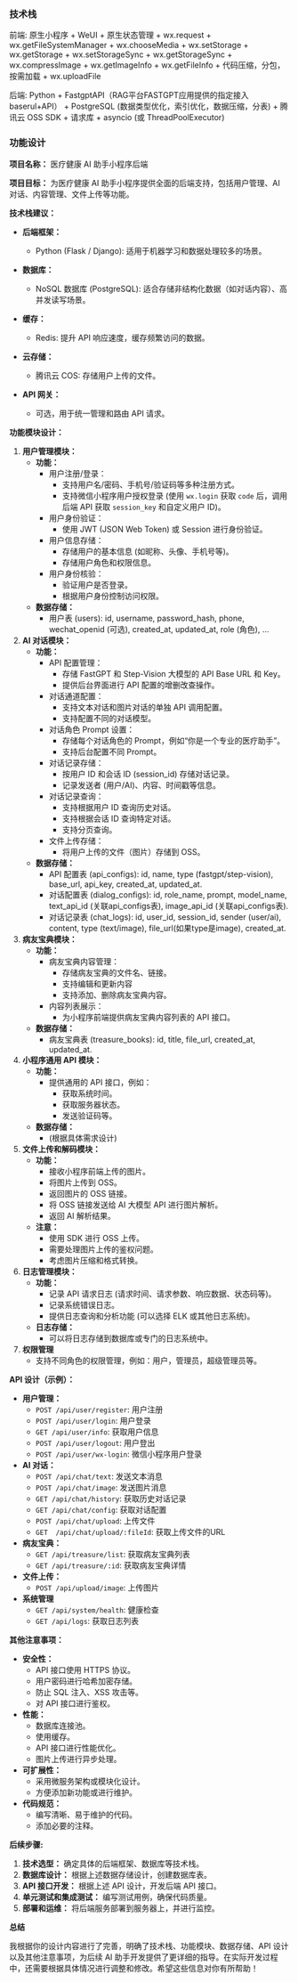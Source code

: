 ### 技术栈
前端:
原生小程序 + WeUI + 原生状态管理 + wx.request + wx.getFileSystemManager + wx.chooseMedia + wx.setStorage + wx.getStorage + wx.setStorageSync + wx.getStorageSync + wx.compressImage + wx.getImageInfo + wx.getFileInfo + 代码压缩，分包，按需加载 + wx.uploadFile


后端:
Python + FastgptAPI（RAG平台FASTGPT应用提供的指定接入baserul+API） +  PostgreSQL (数据类型优化，索引优化，数据压缩，分表) + 腾讯云 OSS SDK + 请求库 + asyncio (或 ThreadPoolExecutor)

### 功能设计

**项目名称：** 医疗健康 AI 助手小程序后端

**项目目标：** 为医疗健康 AI 助手小程序提供全面的后端支持，包括用户管理、AI 对话、内容管理、文件上传等功能。

**技术栈建议：**

*   **后端框架：**
    *   Python (Flask / Django): 适用于机器学习和数据处理较多的场景。

*   **数据库：**
    *   NoSQL 数据库 (PostgreSQL): 适合存储非结构化数据（如对话内容）、高并发读写场景。

*   **缓存：**
    *   Redis: 提升 API 响应速度，缓存频繁访问的数据。
    
*   **云存储：**
    *   腾讯云 COS: 存储用户上传的文件。
    
*   **API 网关：**
    *   可选，用于统一管理和路由 API 请求。

**功能模块设计：**

1.  **用户管理模块：**
    *   **功能：**
        *   用户注册/登录：
            *   支持用户名/密码、手机号/验证码等多种注册方式。
            *   支持微信小程序用户授权登录 (使用 `wx.login` 获取 `code` 后，调用后端 API 获取 `session_key` 和自定义用户 ID)。
        *   用户身份验证：
            *   使用 JWT (JSON Web Token) 或 Session 进行身份验证。
        *   用户信息存储：
            *   存储用户的基本信息 (如昵称、头像、手机号等)。
            *   存储用户角色和权限信息。
        *   用户身份核验：
            *   验证用户是否登录。
            *   根据用户身份控制访问权限。
    *   **数据存储：**
        *   用户表 (users): id, username, password_hash, phone, wechat_openid (可选), created_at, updated_at, role (角色), ...
2.  **AI 对话模块：**
    *   **功能：**
        *   API 配置管理：
            *   存储 FastGPT 和 Step-Vision 大模型的 API Base URL 和 Key。
            *   提供后台界面进行 API 配置的增删改查操作。
        *   对话通道配置：
            *   支持文本对话和图片对话的单独 API 调用配置。
            *   支持配置不同的对话模型。
        *   对话角色 Prompt 设置：
            *   存储每个对话角色的 Prompt，例如“你是一个专业的医疗助手”。
            *   支持后台配置不同 Prompt。
        *   对话记录存储：
            *   按用户 ID 和会话 ID (session\_id) 存储对话记录。
            *   记录发送者 (用户/AI)、内容、时间戳等信息。
        *   对话记录查询：
            *   支持根据用户 ID 查询历史对话。
            *   支持根据会话 ID 查询特定对话。
            *   支持分页查询。
        *   文件上传存储：
            *  将用户上传的文件（图片）存储到 OSS。
    *   **数据存储：**
        *   API 配置表 (api\_configs): id, name, type (fastgpt/step-vision), base\_url, api\_key, created\_at, updated\_at.
        *   对话配置表 (dialog\_configs): id, role\_name, prompt, model\_name, text\_api\_id (关联api\_configs表), image\_api\_id (关联api\_configs表).
        *   对话记录表 (chat\_logs): id, user\_id, session\_id, sender (user/ai), content, type (text/image), file\_url(如果type是image), created\_at.
3.  **病友宝典模块：**
    *   **功能：**
        *   病友宝典内容管理：
            *   存储病友宝典的文件名、链接。
            *   支持编辑和更新内容 
            *   支持添加、删除病友宝典内容。
        *   内容列表展示：
            *   为小程序前端提供病友宝典内容列表的 API 接口。
    *   **数据存储：**
        *   病友宝典表 (treasure\_books): id, title, file\_url, created\_at, updated\_at.
4.  **小程序通用 API 模块：**
    *   **功能：**
        *   提供通用的 API 接口，例如：
            *   获取系统时间。
            *   获取服务器状态。
            *   发送验证码等。
    *   **数据存储：**
        *   (根据具体需求设计)
5.  **文件上传和解码模块：**
    *   **功能：**
        *   接收小程序前端上传的图片。
        *   将图片上传到 OSS。
        *   返回图片的 OSS 链接。
        *   将 OSS 链接发送给 AI 大模型 API 进行图片解析。
        *   返回 AI 解析结果。
    *   **注意：**
        *   使用 SDK 进行 OSS 上传。
        *   需要处理图片上传的鉴权问题。
        *   考虑图片压缩和格式转换。
6.  **日志管理模块：**
    *   **功能：**
        *   记录 API 请求日志 (请求时间、请求参数、响应数据、状态码等)。
        *   记录系统错误日志。
        *   提供日志查询和分析功能 (可以选择 ELK 或其他日志系统)。
    *   **日志存储：**
        *   可以将日志存储到数据库或专门的日志系统中。
7.  **权限管理**
    *   支持不同角色的权限管理，例如：用户，管理员，超级管理员等。

**API 设计（示例）：**

*   **用户管理：**
    *   `POST /api/user/register`: 用户注册
    *   `POST /api/user/login`: 用户登录
    *   `GET /api/user/info`: 获取用户信息
    *   `POST /api/user/logout`: 用户登出
    *   `POST /api/user/wx-login`: 微信小程序用户登录
*   **AI 对话：**
    *   `POST /api/chat/text`: 发送文本消息
    *   `POST /api/chat/image`: 发送图片消息
    *   `GET /api/chat/history`: 获取历史对话记录
    *   `GET /api/chat/config`: 获取对话配置
    *   `POST /api/chat/upload`: 上传文件
    *   `GET  /api/chat/upload/:fileId`: 获取上传文件的URL
*   **病友宝典：**
    *   `GET /api/treasure/list`: 获取病友宝典列表
    *   `GET /api/treasure/:id`: 获取病友宝典详情
*   **文件上传：**
    *   `POST /api/upload/image`: 上传图片
*   **系统管理**
    *   `GET /api/system/health`: 健康检查
    *   `GET /api/logs`: 获取日志列表

**其他注意事项：**

*   **安全性：**
    *   API 接口使用 HTTPS 协议。
    *   用户密码进行哈希加密存储。
    *   防止 SQL 注入、XSS 攻击等。
    *   对 API 接口进行鉴权。
*   **性能：**
    *   数据库连接池。
    *   使用缓存。
    *   API 接口进行性能优化。
    *   图片上传进行异步处理。
*   **可扩展性：**
    *   采用微服务架构或模块化设计。
    *   方便添加新功能或进行维护。
*   **代码规范：**
    *   编写清晰、易于维护的代码。
    *   添加必要的注释。

**后续步骤:**

1.  **技术选型：** 确定具体的后端框架、数据库等技术栈。
2.  **数据库设计：** 根据上述数据存储设计，创建数据库表。
3.  **API 接口开发：** 根据上述 API 设计，开发后端 API 接口。
4.  **单元测试和集成测试：** 编写测试用例，确保代码质量。
5.  **部署和运维：** 将后端服务部署到服务器上，并进行监控。

**总结**

我根据你的设计内容进行了完善，明确了技术栈、功能模块、数据存储、API 设计以及其他注意事项，为后续 AI 助手开发提供了更详细的指导。在实际开发过程中，还需要根据具体情况进行调整和修改。希望这些信息对你有所帮助！
